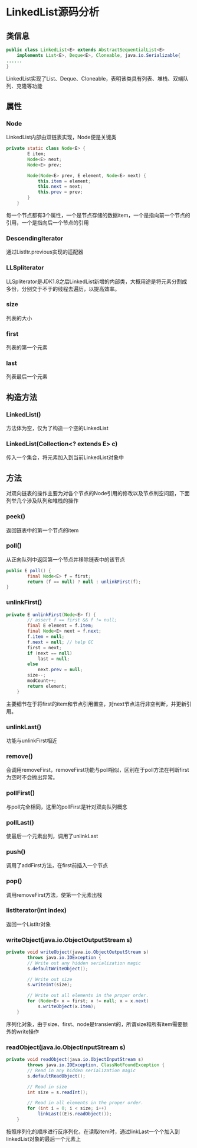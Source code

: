 # LinkedList源码分析

## 类信息

````java
public class LinkedList<E> extends AbstractSequentialList<E>
    implements List<E>, Deque<E>, Cloneable, java.io.Serializable{
......
}
````

LinkedList实现了List、Deque、Cloneable，表明该类具有列表、堆栈、双端队列、克隆等功能

## 属性

### Node

LinkedList内部由双链表实现，Node便是关键类

````java
private static class Node<E> {
        E item;
        Node<E> next;
        Node<E> prev;

        Node(Node<E> prev, E element, Node<E> next) {
            this.item = element;
            this.next = next;
            this.prev = prev;
        }
    }
````

每一个节点都有3个属性，一个是节点存储的数据item，一个是指向前一个节点的引用，一个是指向后一个节点的引用

### DescendingIterator

通过ListItr.previous实现的适配器

### LLSpliterator

LLSpliterator是JDK1.8之后LinkedList新增的内部类，大概用途是将元素分割成多份，分别交于不于的线程去遍历，以提高效率。

### size

列表的大小

### first

列表的第一个元素

### last

列表最后一个元素

## 构造方法

### LinkedList()

方法体为空，仅为了构造一个空的LinkedList

### LinkedList(Collection<? extends E> c)

传入一个集合，将元素加入到当前LinkedList对象中

## 方法

对双向链表的操作主要为对各个节点的Node引用的修改以及节点判空问题，下面列举几个涉及队列和堆栈的操作

### peek()

返回链表中的第一个节点的item

### poll()

从正向队列中返回第一个节点并移除链表中的该节点

````java
public E poll() {
        final Node<E> f = first;
        return (f == null) ? null : unlinkFirst(f);
}
````

### unlinkFirst()

````java
private E unlinkFirst(Node<E> f) {
        // assert f == first && f != null;
        final E element = f.item;
        final Node<E> next = f.next;
        f.item = null;
        f.next = null; // help GC
        first = next;
        if (next == null)
            last = null;
        else
            next.prev = null;
        size--;
        modCount++;
        return element;
    }
````

主要细节在于将first的item和节点引用置空，对next节点进行非空判断，并更新引用。

### unlinkLast()

功能与unlinkFirst相近

### remove()

会调用removeFirst，removeFirst功能与poll相似，区别在于poll方法在判断first为空时不会抛出异常。

### pollFirst()

与poll完全相同，这里的pollFirst是针对双向队列概念

### pollLast()

使最后一个元素出列，调用了unlinkLast

### push()

调用了addFirst方法，在first前插入一个节点

### pop()

调用removeFirst方法，使第一个元素出栈

### listIterator(int index)

返回一个ListItr对象

### writeObject(java.io.ObjectOutputStream s)

````java
private void writeObject(java.io.ObjectOutputStream s)
        throws java.io.IOException {
        // Write out any hidden serialization magic
        s.defaultWriteObject();

        // Write out size
        s.writeInt(size);

        // Write out all elements in the proper order.
        for (Node<E> x = first; x != null; x = x.next)
            s.writeObject(x.item);
    }
````

序列化对象，由于size、first、node是transient的，所谓size和所有item需要额外的write操作

### readObject(java.io.ObjectInputStream s)

````java
private void readObject(java.io.ObjectInputStream s)
        throws java.io.IOException, ClassNotFoundException {
        // Read in any hidden serialization magic
        s.defaultReadObject();

        // Read in size
        int size = s.readInt();

        // Read in all elements in the proper order.
        for (int i = 0; i < size; i++)
            linkLast((E)s.readObject());
    }
````

按照序列化的顺序进行反序列化，在读取item时，通过linkLast一个个加入到linkedList对象的最后一个元素上